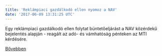 ```yaml
---
title: 'Reklámpiaci gazdálkodó ellen nyomoz a NAV'
date: '2017-06-09 13:31:25 UTC'
---
```


Egy reklámpiaci gazdálkodó ellen folytat büntetőeljárást a NAV közérdekű bejelentés alapján - reagált az adó- és vámhatóság pénteken az MTI kérdésére.


[Bővebben](http://ift.tt/2sbh6S8)
